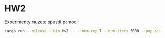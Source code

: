 # HW2

Experimenty muzete spustit pomoci:

```bash
cargo run --release --bin hw2 -- --num-rep 7 --num-iters 3000 --pop-size 50
```

